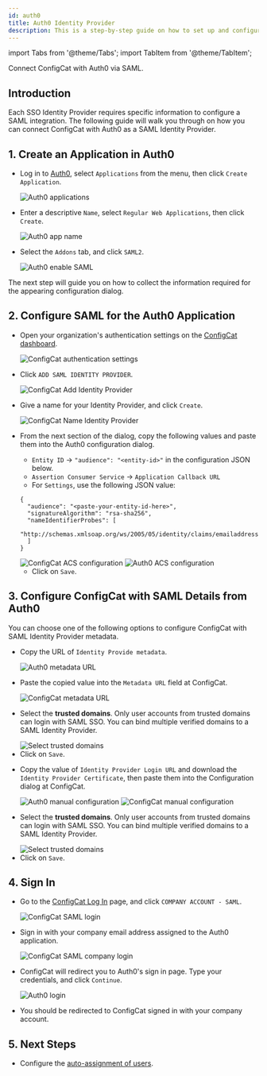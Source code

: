 ```yaml
---
id: auth0
title: Auth0 Identity Provider
description: This is a step-by-step guide on how to set up and configure Auth0 as a SAML Identity Provider for your organization.
---
```


import Tabs from '@theme/Tabs';
import TabItem from '@theme/TabItem';

Connect ConfigCat with Auth0 via SAML.

## Introduction

Each SSO Identity Provider requires specific information to configure a SAML integration. The following guide will walk you through on how you can connect ConfigCat with Auth0 as a SAML Identity Provider.

## 1. Create an Application in Auth0

- Log in to <a href="https://auth0.com/auth/login" target="_blank">Auth0</a>, select `Applications` from the menu, then click `Create Application`.

  <img className="saml-tutorial-img zoomable" src="/docs/assets/saml/auth0/applications.png" alt="Auth0 applications" />

- Enter a descriptive `Name`, select `Regular Web Applications`, then click `Create`.

  <img className="saml-tutorial-img zoomable" src="/docs/assets/saml/auth0/app_name.png" alt="Auth0 app name" />

- Select the `Addons` tab, and click `SAML2`.

  <img className="saml-tutorial-img zoomable" src="/docs/assets/saml/auth0/enable_saml.png"  alt="Auth0 enable SAML"/>

The next step will guide you on how to collect the information required for the appearing configuration dialog.

## 2. Configure SAML for the Auth0 Application

- Open your organization's authentication settings on the <a href="https://app.configcat.com/organization/authentication" target="_blank">ConfigCat dashboard</a>.

  <img className="saml-tutorial-img zoomable" src="/docs/assets/saml/dashboard/authentication.png" alt="ConfigCat authentication settings" />

- Click `ADD SAML IDENTITY PROVIDER`.

  <img className="saml-tutorial-img zoomable" src="/docs/assets/saml/dashboard/add_idp.png" alt="ConfigCat Add Identity Provider" />

- Give a name for your Identity Provider, and click `Create`.

  <img className="saml-tutorial-img zoomable" src="/docs/assets/saml/dashboard/auth0_name.png" alt="ConfigCat Name Identity Provider" />

- From the next section of the dialog, copy the following values and paste them into the Auth0 configuration dialog.

  - `Entity ID` -> `"audience": "<entity-id>"` in the configuration JSON below.
  - `Assertion Consumer Service` -> `Application Callback URL`
  - For `Settings`, use the following JSON value:

  ```
  {
    "audience": "<paste-your-entity-id-here>",
    "signatureAlgorithm": "rsa-sha256",
    "nameIdentifierProbes": [
      "http://schemas.xmlsoap.org/ws/2005/05/identity/claims/emailaddress"
    ]
  }
  ```

   <img className="saml-tutorial-img zoomable" src="/docs/assets/saml/dashboard/acs_entity_id_1.png"  alt="ConfigCat ACS configuration" />

   <img className="saml-tutorial-img zoomable" src="/docs/assets/saml/auth0/auth0_acs_eid.png" alt="Auth0 ACS configuration"/>

  - Click on `Save`.

## 3. Configure ConfigCat with SAML Details from Auth0

You can choose one of the following options to configure ConfigCat with SAML Identity Provider metadata.

<Tabs>
  <TabItem value="metadataUrl" label="Metadata URL" default>
    <ul>
      <li>
        <p>Copy the URL of <code>Identity Provide metadata</code>.</p>
        <img className="saml-tutorial-img zoomable" src="/docs/assets/saml/auth0/metadata_url.png" alt="Auth0 metadata URL" />
      </li>
      <li>
        <p>Paste the copied value into the <code>Metadata URL</code> field at ConfigCat.</p>
        <img className="saml-tutorial-img zoomable" src="/docs/assets/saml/auth0/cc_metadata_url_new.png" alt="ConfigCat metadata URL"/>
      </li>
      <li>
        <p>Select the <strong>trusted domains</strong>. Only user accounts from trusted domains can login with SAML SSO. You can bind multiple verified domains to a SAML Identity Provider.</p>
        <img className="saml-tutorial-img zoomable" src="/docs/assets/saml/dashboard/select_trusted_domains.png" alt="Select trusted domains" />
      </li>
      <li>
        Click on <code>Save</code>.
      </li>
    </ul>
  </TabItem>
  <TabItem value="manual" label="Manual Configuration">
    <ul>
      <li>
        <p>Copy the value of <code>Identity Provider Login URL</code> and download the <code>Identity Provider Certificate</code>, then paste them into the Configuration dialog at ConfigCat.</p>
        <img className="saml-tutorial-img zoomable" src="/docs/assets/saml/auth0/manual.png" alt="Auth0 manual configuration" />
        <img className="saml-tutorial-img zoomable" src="/docs/assets/saml/auth0/cc_manual_new.png" alt="ConfigCat manual configuration"/>
      </li>
      <li>
        <p>Select the <strong>trusted domains</strong>. Only user accounts from trusted domains can login with SAML SSO. You can bind multiple verified domains to a SAML Identity Provider.</p>
        <img className="saml-tutorial-img zoomable" src="/docs/assets/saml/dashboard/select_trusted_domains.png" alt="Select trusted domains" />
      </li>
      <li>
        Click on <code>Save</code>.
      </li>
    </ul>
  </TabItem>
</Tabs>

## 4. Sign In

- Go to the <a href="https://app.configcat.com/auth/login" target="_blank">ConfigCat Log In</a> page, and click `COMPANY ACCOUNT - SAML`.

  <img className="saml-tutorial-img zoomable" src="/docs/assets/saml/dashboard/saml_login.png" alt="ConfigCat SAML login" />

- Sign in with your company email address assigned to the Auth0 application.

  <img className="saml-tutorial-img zoomable" src="/docs/assets/saml/dashboard/company_email.png" alt="ConfigCat SAML company login" />

- ConfigCat will redirect you to Auth0's sign in page. Type your credentials, and click `Continue`.

  <img className="saml-tutorial-img zoomable" src="/docs/assets/saml/auth0/login.png" alt="Auth0 login" />

- You should be redirected to ConfigCat signed in with your company account.

## 5. Next Steps

- Configure the [auto-assignment of users](/docs/advanced/team-management/auto-assign-users).
